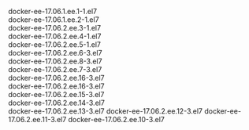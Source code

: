 docker-ee-17.06.1.ee.1-1.el7                  
docker-ee-17.06.1.ee.2-1.el7                   
docker-ee-17.06.2.ee.3-1.el7                
docker-ee-17.06.2.ee.4-1.el7                
docker-ee-17.06.2.ee.5-1.el7                   
docker-ee-17.06.2.ee.6-3.el7                  
docker-ee-17.06.2.ee.8-3.el7        
docker-ee-17.06.2.ee.7-3.el7             
docker-ee-17.06.2.ee.16-3.el7                  
docker-ee-17.06.2.ee.16-3.el7             
docker-ee-17.06.2.ee.15-3.el7                
docker-ee-17.06.2.ee.14-3.el7            
docker-ee-17.06.2.ee.13-3.el7 
docker-ee-17.06.2.ee.12-3.el7 
docker-ee-17.06.2.ee.11-3.el7 
docker-ee-17.06.2.ee.10-3.el7 